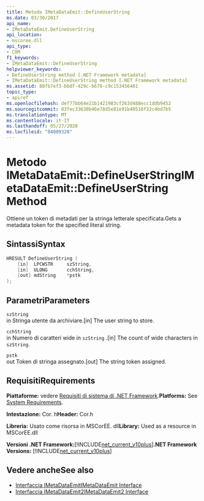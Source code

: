 ```yaml
---
title: Metodo IMetaDataEmit::DefineUserString
ms.date: 03/30/2017
api_name:
- IMetaDataEmit.DefineUserString
api_location:
- mscoree.dll
api_type:
- COM
f1_keywords:
- IMetaDataEmit::DefineUserString
helpviewer_keywords:
- DefineUserString method [.NET Framework metadata]
- IMetaDataEmit::DefineUserString method [.NET Framework metadata]
ms.assetid: 88fb7ef3-bbdf-429c-b678-c9c153456461
topic_type:
- apiref
ms.openlocfilehash: def77bb64e21b1421983cf263d488ecc1ddb9452
ms.sourcegitcommit: 03fec33630b46e78d5e81e91b40518f32c4bd7b5
ms.translationtype: MT
ms.contentlocale: it-IT
ms.lasthandoff: 05/27/2020
ms.locfileid: "84009320"
---
```

# <a name="imetadataemitdefineuserstring-method"></a><span data-ttu-id="d6f02-102">Metodo IMetaDataEmit::DefineUserString</span><span class="sxs-lookup"><span data-stu-id="d6f02-102">IMetaDataEmit::DefineUserString Method</span></span>
<span data-ttu-id="d6f02-103">Ottiene un token di metadati per la stringa letterale specificata.</span><span class="sxs-lookup"><span data-stu-id="d6f02-103">Gets a metadata token for the specified literal string.</span></span>  
  
## <a name="syntax"></a><span data-ttu-id="d6f02-104">Sintassi</span><span class="sxs-lookup"><span data-stu-id="d6f02-104">Syntax</span></span>  
  
```cpp  
HRESULT DefineUserString (
    [in]  LPCWSTR     szString,
    [in]  ULONG       cchString,
    [out] mdString    *pstk
);  
```  
  
## <a name="parameters"></a><span data-ttu-id="d6f02-105">Parametri</span><span class="sxs-lookup"><span data-stu-id="d6f02-105">Parameters</span></span>  
 `szString`  
 <span data-ttu-id="d6f02-106">in Stringa utente da archiviare.</span><span class="sxs-lookup"><span data-stu-id="d6f02-106">[in] The user string to store.</span></span>  
  
 `cchString`  
 <span data-ttu-id="d6f02-107">in Numero di caratteri wide in `szString` .</span><span class="sxs-lookup"><span data-stu-id="d6f02-107">[in] The count of wide characters in `szString`.</span></span>  
  
 `pstk`  
 <span data-ttu-id="d6f02-108">out Token di stringa assegnato.</span><span class="sxs-lookup"><span data-stu-id="d6f02-108">[out] The string token assigned.</span></span>  
  
## <a name="requirements"></a><span data-ttu-id="d6f02-109">Requisiti</span><span class="sxs-lookup"><span data-stu-id="d6f02-109">Requirements</span></span>  
 <span data-ttu-id="d6f02-110">**Piattaforme:** vedere [Requisiti di sistema di .NET Framework](../../get-started/system-requirements.md).</span><span class="sxs-lookup"><span data-stu-id="d6f02-110">**Platforms:** See [System Requirements](../../get-started/system-requirements.md).</span></span>  
  
 <span data-ttu-id="d6f02-111">**Intestazione:** Cor. h</span><span class="sxs-lookup"><span data-stu-id="d6f02-111">**Header:** Cor.h</span></span>  
  
 <span data-ttu-id="d6f02-112">**Libreria:** Usato come risorsa in MSCorEE. dll</span><span class="sxs-lookup"><span data-stu-id="d6f02-112">**Library:** Used as a resource in MSCorEE.dll</span></span>  
  
 <span data-ttu-id="d6f02-113">**Versioni .NET Framework:**[!INCLUDE[net_current_v10plus](../../../../includes/net-current-v10plus-md.md)]</span><span class="sxs-lookup"><span data-stu-id="d6f02-113">**.NET Framework Versions:** [!INCLUDE[net_current_v10plus](../../../../includes/net-current-v10plus-md.md)]</span></span>  
  
## <a name="see-also"></a><span data-ttu-id="d6f02-114">Vedere anche</span><span class="sxs-lookup"><span data-stu-id="d6f02-114">See also</span></span>

- [<span data-ttu-id="d6f02-115">Interfaccia IMetaDataEmit</span><span class="sxs-lookup"><span data-stu-id="d6f02-115">IMetaDataEmit Interface</span></span>](imetadataemit-interface.md)
- [<span data-ttu-id="d6f02-116">Interfaccia IMetaDataEmit2</span><span class="sxs-lookup"><span data-stu-id="d6f02-116">IMetaDataEmit2 Interface</span></span>](imetadataemit2-interface.md)
